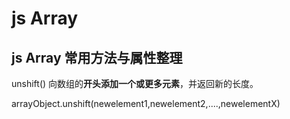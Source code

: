 # js Array
## js Array 常用方法与属性整理


unshift() 
向数组的**开头添加一个或更多元素**，并返回新的长度。

arrayObject.unshift(newelement1,newelement2,....,newelementX)


